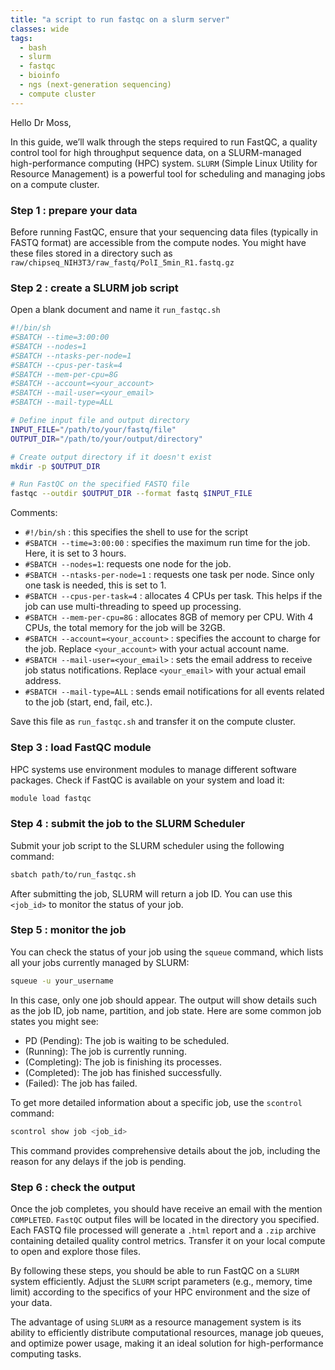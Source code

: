 ```yaml
---
title: "a script to run fastqc on a slurm server"
classes: wide
tags:
  - bash
  - slurm
  - fastqc
  - bioinfo
  - ngs (next-generation sequencing)
  - compute cluster
---
```


Hello Dr Moss,

In this guide, we’ll walk through the steps required to run FastQC, a quality control tool for high throughput sequence data, on a SLURM-managed high-performance computing (HPC) system. `SLURM` (Simple Linux Utility for Resource Management) is a powerful tool for scheduling and managing jobs on a compute cluster.

### Step 1 : prepare your data

Before running FastQC, ensure that your sequencing data files (typically in FASTQ format) are accessible from the compute nodes. You might have these files stored in a directory such as `raw/chipseq_NIH3T3/raw_fastq/PolI_5min_R1.fastq.gz`

### Step 2 : create a SLURM job script
Open a blank document and name it  `run_fastqc.sh` 

```bash
#!/bin/sh
#SBATCH --time=3:00:00
#SBATCH --nodes=1
#SBATCH --ntasks-per-node=1
#SBATCH --cpus-per-task=4
#SBATCH --mem-per-cpu=8G
#SBATCH --account=<your_account>
#SBATCH --mail-user=<your_email>
#SBATCH --mail-type=ALL

# Define input file and output directory
INPUT_FILE="/path/to/your/fastq/file"
OUTPUT_DIR="/path/to/your/output/directory"

# Create output directory if it doesn't exist
mkdir -p $OUTPUT_DIR

# Run FastQC on the specified FASTQ file
fastqc --outdir $OUTPUT_DIR --format fastq $INPUT_FILE
```

Comments:
- `#!/bin/sh` : this specifies the shell to use for the script
- `#SBATCH --time=3:00:00` : specifies the maximum run time for the job. Here, it is set to 3 hours.
- `#SBATCH --nodes=1`: requests one node for the job.
- `#SBATCH --ntasks-per-node=1` : requests one task per node. Since only one task is needed, this is set to 1.
- `#SBATCH --cpus-per-task=4` : allocates 4 CPUs per task. This helps if the job can use multi-threading to speed up processing.
- `#SBATCH --mem-per-cpu=8G` : allocates 8GB of memory per CPU. With 4 CPUs, the total memory for the job will be 32GB.
- `#SBATCH --account=<your_account>` : specifies the account to charge for the job. Replace `<your_account>` with your actual account name.
- `#SBATCH --mail-user=<your_email>` : sets the email address to receive job status notifications. Replace `<your_email>` with your actual email address.
- `#SBATCH --mail-type=ALL` : sends email notifications for all events related to the job (start, end, fail, etc.).

Save this file as `run_fastqc.sh` and transfer it on the compute cluster.

### Step 3 : load FastQC module
HPC systems use environment modules to manage different software packages. Check if FastQC is available on your system and load it:

``` bash
module load fastqc
```

### Step 4 : submit the job to the SLURM Scheduler
Submit your job script to the SLURM scheduler using the following command:
``` bash
sbatch path/to/run_fastqc.sh
```
After submitting the job, SLURM will return a job ID. You can use this `<job_id>` to monitor the status of your job.

### Step 5 : monitor the job
You can check the status of your job using the `squeue` command, which lists all your jobs currently managed by SLURM:
``` bash
squeue -u your_username
```

In this case, only one job should appear. The output will show details such as the job ID, job name, partition, and job state. Here are some common job states you might see:
- PD (Pending): The job is waiting to be scheduled.
- (Running): The job is currently running.
- (Completing): The job is finishing its processes.
- (Completed): The job has finished successfully.
- (Failed): The job has failed.

To get more detailed information about a specific job, use the `scontrol` command:
``` bash
scontrol show job <job_id>
```
This command provides comprehensive details about the job, including the reason for any delays if the job is pending.

### Step 6 : check the output
Once the job completes, you should have receive an email with the mention `COMPLETED`. `FastQC` output files will be located in the directory you specified. Each FASTQ file processed will generate a `.html` report and a `.zip` archive containing detailed quality control metrics.
Transfer it on your local compute to open and explore those files.

By following these steps, you should be able to run FastQC on a `SLURM` system efficiently. Adjust the `SLURM` script parameters (e.g., memory, time limit) according to the specifics of your HPC environment and the size of your data.

The advantage of using `SLURM` as a resource management system is its ability to efficiently distribute computational resources, manage job queues, and optimize power usage, making it an ideal solution for high-performance computing tasks.